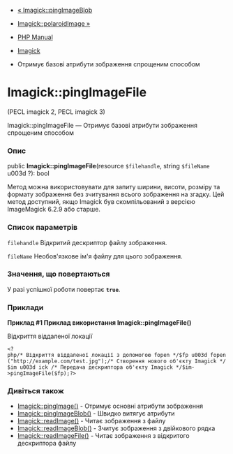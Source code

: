 - [« Imagick::pingImageBlob](imagick.pingimageblob.md)
- [Imagick::polaroidImage »](imagick.polaroidimage.md)

- [PHP Manual](index.md)
- [Imagick](class.imagick.md)
- Отримує базові атрибути зображення спрощеним способом

# Imagick::pingImageFile

(PECL imagick 2, PECL imagick 3)

Imagick::pingImageFile — Отримує базові атрибути зображення
спрощеним способом

### Опис

public **Imagick::pingImageFile**(resource `$filehandle`, string
`$fileName` u003d ?): bool

Метод можна використовувати для запиту ширини, висоти, розміру та формату
зображення без зчитування всього зображення на згадку. Цей метод
доступний, якщо Imagick був скомпільований з версією ImageMagick 6.2.9 або
старше.

### Список параметрів

`filehandle`
Відкритий дескриптор файлу зображення.

`fileName`
Необов'язкове ім'я файлу для цього зображення.

### Значення, що повертаються

У разі успішної роботи повертає **`true`**.

### Приклади

**Приклад #1 Приклад використання **Imagick::pingImageFile()****

Відкриття віддаленої локації

` <?php/* Відкриття віддаленої локації з допомогою fopen */$fp u003d fopen("http://example.com/test.jpg");/* Створення нового об'єкту Imagick */$im u003d ick /* Передача дескриптора об'єкту Imagick */$im->pingImageFile($fp);?> `

### Дивіться також

- [Imagick::pingImage()](imagick.pingimage.md) - Отримує основні
атрибути зображення
- [Imagick::pingImageBlob()](imagick.pingimageblob.md) - Швидко
витягує атрибути
- [Imagick::readImage()](imagick.readimage.md) - Читає зображення
з файлу
- [Imagick::readImageBlob()](imagick.readimageblob.md) - Зчитує
зображення з двійкового рядка
- [Imagick::readImageFile()](imagick.readimagefile.md) - Читає
зображення з відкритого дескриптора файлу

